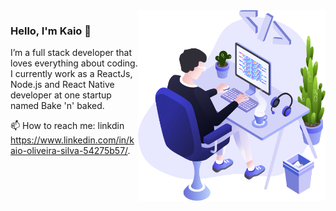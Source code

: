 <img align="right" src="https://github.com/kaioosilva/kaioosilva/blob/main/images/illustration.png" width="300"/>

### Hello, I'm Kaio 👋
I’m a full stack developer that loves everything about coding. I currently work as a ReactJs, Node.js and React Native developer at one startup named Bake 'n' baked.

📫 How to reach me: linkdin https://www.linkedin.com/in/kaio-oliveira-silva-54275b57/.

<!--
**kaioosilva/kaioosilva** is a ✨ _special_ ✨ repository because its `README.md` (this file) appears on your GitHub profile.

Here are some ideas to get you started:

- 🔭 I’m currently working on ...
- 🌱 I’m currently learning ...
- 👯 I’m looking to collaborate on ...
- 🤔 I’m looking for help with ...
- 💬 Ask me about ...
- 📫 How to reach me: ...
- 😄 Pronouns: ...
- ⚡ Fun fact: ...
-->

